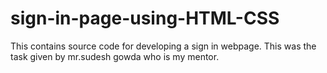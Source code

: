 # sign-in-page-using-HTML-CSS

This contains source code for developing a sign in webpage. This was the task given by mr.sudesh gowda who is my mentor.
